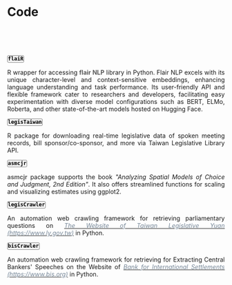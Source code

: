 # Code


<br> <br> <br> 


<style>
/* body {
    font-family: -apple-system, BlinkMacSystemFont, 'Segoe UI', Roboto, Oxygen, Ubuntu, Cantarell, 'Open Sans', 'Helvetica Neue', sans-serif;
    
} */


.bottom-link {
    display: inline-block;
    padding: 0.5px 0.5px; /* Reduced padding */
    background-color: #f2f2f2;
    color: #000;
    text-decoration: none;
    border-radius: 3px; /* Reduced border radius for a more subtle rounding */
    transition: background-color 0.5s;
    border: 1.2px solid grey; /* This adds a grey frame around the link */
}

.bottom-link:hover {
    background-color: #ddd;
}
</style>



<div style="text-align: center">


<div style="text-align: justify">


<div style="text-align: justify">

<a href="https://davidycliao.github.io/flaiR/" class="bottom-link"  target="_blank">__`flaiR`__</a>  

R wrapper for accessing <span style="color:#5a5a5a">**flair NLP**</span> library in Python. Flair NLP excels with its unique character-level and context-sensitive embeddings, enhancing language understanding and task performance. Its user-friendly API and flexible framework cater to researchers and developers, facilitating easy experimentation with diverse model configurations such as BERT, ELMo, Roberta, and other state-of-the-art models hosted on Hugging Face.
  <!-- <a href="https://davidycliao.github.io/flaiR/" 
     style="color: #2F4F4F;" target="_blank">
    📓__FlaiR Tutorial in R__
  </a> -->

</div>
 

<a href="https://davidycliao.github.io/legisTaiwan/" class="bottom-link"  target="_blank">__`legisTaiwan`__</a>  

R package for downloading real-time legislative data of spoken meeting records, bill sponsor/co-sponsor, and more via Taiwan Legislative Library API.
</div>




<div style="text-align: justify">

<a href="https://uniofessex.github.io/asmcjr/" class="bottom-link"  target="_blank">__`asmcjr`__</a> 

<span style="color:#5a5a5a">**asmcjr**</span> package supports the book _"Analyzing Spatial Models of Choice and Judgment, 2nd Edition"_. It also offers streamlined functions for scaling and visualizing estimates using ggplot2.

</div>



<div style="text-align: justify">



<a href="https://davidycliao.github.io/legisCrawler" class="bottom-link"  target="_blank">__`legisCrawler`__</a>

An automation web crawling framework for retrieving parliamentary questions on  [<span style="color:#778899">*The Website of Taiwan Legislative Yuan (https://www.ly.gov.tw)*</span>](https://lis.ly.gov.tw/) in Python.
 


<div style="text-align: justify">


<a href="https://github.com/davidycliao/bisCrawler" class="bottom-link"  target="_blank">__`bisCrawler`__</a>

An automation web crawling framework for retrieving for Extracting Central Bankers' Speeches on the Website of [<span style="color:#778899">*Bank for International Settlements (https://www.bis.org)*</span>](https://www.bis.org) in Python.


<br> <br> 
